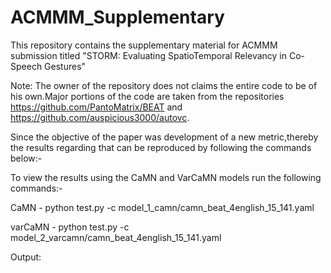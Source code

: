 # ACMMM_Supplementary
This repository contains the supplementary material for ACMMM submission titled "STORM: Evaluating SpatioTemporal Relevancy in Co-Speech Gestures"

Note: The owner of the repository does not claims the entire code to be of his own.Major portions of the code are taken from the repositories https://github.com/PantoMatrix/BEAT and https://github.com/auspicious3000/autovc.

Since the objective of the paper was development of a new metric,thereby the results regarding that can be reproduced by following the commands below:-

To view the results using the CaMN and VarCaMN models run the following commands:-

CaMN - python test.py -c model_1_camn/camn_beat_4english_15_141.yaml

varCaMN - python test.py -c model_2_varcamn/camn_beat_4english_15_141.yaml

Output:


